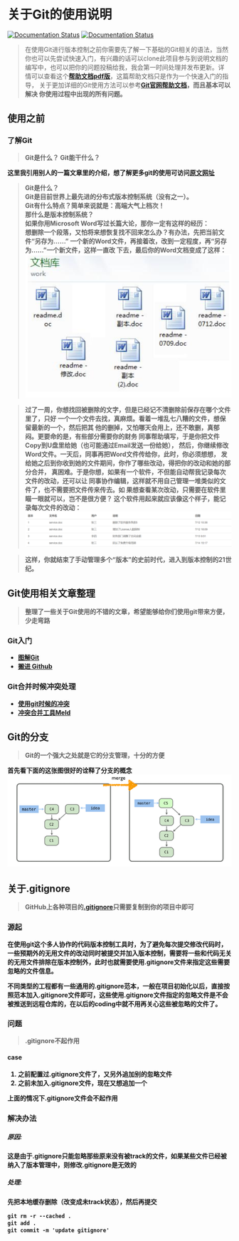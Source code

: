 # 关于Git的使用说明
[![Documentation Status](https://img.shields.io/badge/帮助文档-PDF-brightgreen.svg)](http://192.168.0.147:3000/test/FirstTestRepos/src/master/help-gogs.pdf) [![Documentation Status](https://img.shields.io/badge/帮助文档-Git官网-brightgreen.svg)](https://git-scm.com/book/zh/v2)
> 在使用Git进行版本控制之前你需要先了解一下基础的Git相关的语法，当然
你也可以先尝试快速入门，有兴趣的话可以clone此项目参与到说明文档的
编写中，也可以把你的问题投稿给我，我会第一时间处理并发布更新。详
情可以查看这个<strong>[帮助文档pdf版](http://192.168.0.147:3000/test/FirstTestRepos/src/master/help-gogs.pdf)</strong>，这篇帮助文档只是作为一个快速入门的指导，
关于更加详细的Git使用方法可以参考<strong>[Git官网帮助文档](https://git-scm.com/book/zh/v2)<strong>，而且基本可以解决
你使用过程中出现的所有问题。

## 使用之前
### 了解Git
> Git是什么？ Git能干什么？

这里我引用别人的一篇文章里的介绍，想了解更多git的使用可访问<strong>[原文网址](https://www.liaoxuefeng.com/wiki/0013739516305929606dd18361248578c67b8067c8c017b000/001373962845513aefd77a99f4145f0a2c7a7ca057e7570000)<strong>
> Git是什么？<br/>
Git是目前世界上最先进的分布式版本控制系统（没有之一）。<br/>
Git有什么特点？简单来说就是：高端大气上档次！<br/>
那什么是版本控制系统？<br/>
如果你用Microsoft Word写过长篇大论，那你一定有这样的经历：<br/>
想删除一个段落，又怕将来想恢复找不回来怎么办？有办法，先把当前文件“另存为……”
一个新的Word文件，再接着改，改到一定程度，再“另存为……”一个新文件，这样一直改
下去，最后你的Word文档变成了这样：<br/>
![img1](./img/1.png)

> 过了一周，你想找回被删除的文字，但是已经记不清删除前保存在哪个文件里了，只好
一个一个文件去找，真麻烦。看着一堆乱七八糟的文件，想保留最新的一个，然后把其
他的删掉，又怕哪天会用上，还不敢删，真郁闷。更要命的是，有些部分需要你的财务
同事帮助填写，于是你把文件Copy到U盘里给她（也可能通过Email发送一份给她），
然后，你继续修改Word文件。一天后，同事再把Word文件传给你，此时，你必须想想，
发给她之后到你收到她的文件期间，你作了哪些改动，得把你的改动和她的部分合并，
真困难。于是你想，如果有一个软件，不但能自动帮我记录每次文件的改动，还可以让
同事协作编辑，这样就不用自己管理一堆类似的文件了，也不需要把文件传来传去。如
果想查看某次改动，只需要在软件里瞄一眼就可以，岂不是很方便？
> 这个软件用起来就应该像这个样子，能记录每次文件的改动：<br/>
![img2](./img/2.png)

> 这样，你就结束了手动管理多个“版本”的史前时代，进入到版本控制的21世纪。

## Git使用相关文章整理
> 整理了一些关于Git使用的不错的文章，希望能够给你们使用git带来方便，少走弯路

### Git入门
* **[图解Git](http://marklodato.github.io/visual-git-guide/index-zh-cn.html)**
* **[搬进 Github](http://gitbeijing.com/)**

### Git合并时候冲突处理
* **[使用git时候的冲突](https://lrita.github.io/2017/05/14/use-meld-as-git-tool/?hmsr=toutiao.io&utm_medium=toutiao.io&utm_source=toutiao.io)**
* **[冲突合并工具Meld](http://meldmerge.org/)**

## Git的分支
> Git的一个强大之处就是它的分支管理，十分的方便

首先看下面的这张图很好的诠释了分支的概念![merge1](./img/merge1.png)
## 关于.gitignore
> **GitHub上各种项目的[.gitignore](https://github.com/RechoLee/gitignore)只需要复制到你的项目中即可**

### 源起
在使用git这个多人协作的代码版本控制工具时，为了避免每次提交修改代码时，一些预期外的无用文件的改动同时被提交并加入版本控制，需要将一些和代码无关的无用文件排除在版本控制外，此时也就需要使用.gitignore文件来指定这些需要忽略的文件信息。

不同类型的工程都有一些通用的.gitignore范本，一般在项目初始化以后，直接按照范本加入.gitignore文件即可，这些使用.gitignore文件指定的忽略文件是不会被推送到远程仓库的，在以后的coding中就不用再关心这些被忽略的文件了。
### 问题
> .gitignore不起作用

#### case
1. 之前配置过.gitignore文件了，又另外追加别的忽略文件
2. 之前未加入.gitignore文件，现在又想追加一个

**上面的情况下.gitignore文件会不起作用**
### 解决办法
##### 原因:
这是由于.gitignore只能忽略那些原来没有被track的文件，如果某些文件已经被纳入了版本管理中，则修改.gitignore是无效的

##### 处理:
先把本地缓存删除（改变成未track状态），然后再提交
``` git
git rm -r --cached .
git add .
git commit -m 'update gitignore'
```
